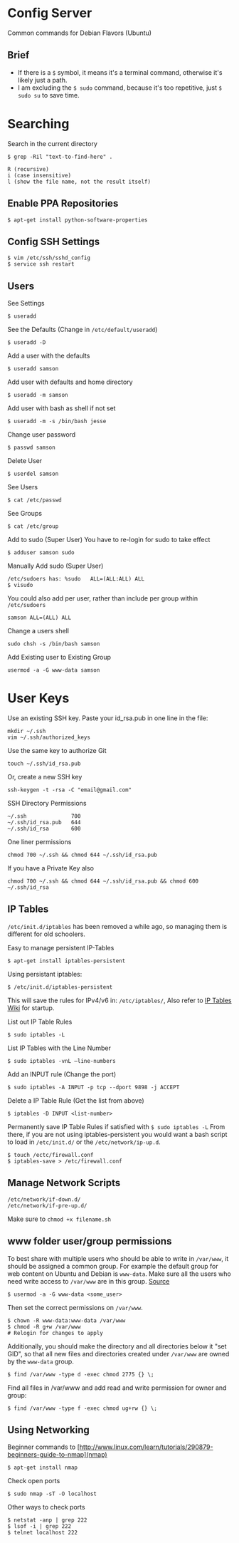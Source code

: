 # Config Server
Common commands for Debian Flavors (Ubuntu)

## Brief
- If there is a `$` symbol, it means it's a terminal command, otherwise it's likely just a path.
- I am excluding the `$ sudo` command, because it's too repetitive, just `$ sudo su` to save time.


# Searching
Search in the current directory
    
    $ grep -Ril "text-to-find-here" .
    
    R (recursive)
    i (case insensitive)
    l (show the file name, not the result itself)
    
## Enable PPA Repositories

    $ apt-get install python-software-properties

## Config SSH Settings

    $ vim /etc/ssh/sshd_config
    $ service ssh restart

## Users

See Settings

    $ useradd

See the Defaults (Change in `/etc/default/useradd`)

    $ useradd -D

Add a user with the defaults

    $ useradd samson

Add user with defaults and home directory

    $ useradd -m samson

Add user with bash as shell if not set

    $ useradd -m -s /bin/bash jesse

Change user password

    $ passwd samson

Delete User

    $ userdel samson

See Users

    $ cat /etc/passwd

See Groups

    $ cat /etc/group

Add to sudo (Super User)
You have to re-login for sudo to take effect

    $ adduser samson sudo

Manually Add sudo (Super User)

    /etc/sudoers has: %sudo   ALL=(ALL:ALL) ALL
    $ visudo

You could also add per user, rather than include per group within `/etc/sudoers`

    samson ALL=(ALL) ALL

Change a users shell

    sudo chsh -s /bin/bash samson
    
Add Existing user to Existing Group

    usermod -a -G www-data samson

# User Keys

Use an existing SSH key. Paste your id_rsa.pub in one line in the file:

    mkdir ~/.ssh
    vim ~/.ssh/authorized_keys

Use the same key to authorize Git

    touch ~/.ssh/id_rsa.pub

Or, create a new SSH key

    ssh-keygen -t -rsa -C "email@gmail.com"

SSH Directory Permissions

    ~/.ssh              700
    ~/.ssh/id_rsa.pub   644
    ~/.ssh/id_rsa       600

One liner permissions

    chmod 700 ~/.ssh && chmod 644 ~/.ssh/id_rsa.pub

If you have a Private Key also

    chmod 700 ~/.ssh && chmod 644 ~/.ssh/id_rsa.pub && chmod 600 ~/.ssh/id_rsa

## IP Tables

`/etc/init.d/iptables` has been removed a while ago, so managing them is different for old schoolers.

Easy to manage persistent IP-Tables

    $ apt-get install iptables-persistent

Using persistant iptables:

    $ /etc/init.d/iptables-persistent

This will save the rules for IPv4/v6 in: `/etc/iptables/`, Also refer to [IP Tables Wiki](https://wiki.debian.org/iptables) for startup.

List out IP Table Rules

    $ sudo iptables -L

List IP Tables with the Line Number

    $ sudo iptables -vnL –line-numbers

Add an INPUT rule (Change the port)

    $ sudo iptables -A INPUT -p tcp --dport 9898 -j ACCEPT

Delete a IP Table Rule (Get the list from above)

    $ iptables -D INPUT <list-number>

Permanently save IP Table Rules if satisfied with `$ sudo iptables -L`
From there, if you are not using iptables-persistent you would want a bash script to load in `/etc/init.d/` or the `/etc/network/ip-up.d`.

    $ touch /ectc/firewall.conf
    $ iptables-save > /etc/firewall.conf


## Manage Network Scripts

    /etc/network/if-down.d/
    /etc/network/if-pre-up.d/

Make sure to `chmod +x filename.sh`

## www folder user/group permissions

To best share with multiple users who should be able to write in `/var/www`, it should be assigned a common group. For example the default group for web content on Ubuntu and Debian is `www-data`. Make sure all the users who need write access to `/var/www` are in this group. [Source](http://superuser.com/questions/19318/how-can-i-give-write-access-of-a-folder-to-all-users-in-linux)

    $ usermod -a -G www-data <some_user>

Then set the correct permissions on `/var/www`.

    $ chown -R www-data:www-data /var/www 
    $ chmod -R g+w /var/www
    # Relogin for changes to apply

Additionally, you should make the directory and all directories below it "set GID", so that all new files and directories created under `/var/www` are owned by the `www-data` group.

    $ find /var/www -type d -exec chmod 2775 {} \;

Find all files in /var/www and add read and write permission for owner and group:

    $ find /var/www -type f -exec chmod ug+rw {} \;

## Using Networking
Beginner commands to [http://www.linux.com/learn/tutorials/290879-beginners-guide-to-nmap](nmap)

    $ apt-get install nmap

Check open ports

    $ sudo nmap -sT -O localhost

Other ways to check ports

    $ netstat -anp | grep 222
    $ lsof -i | grep 222
    $ telnet localhost 222

